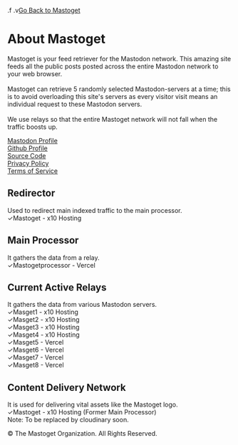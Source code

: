 .f  .v[Go Back to Mastoget](https://mastoget.x10.bz)  

# About Mastoget

Mastoget is your feed retriever for the Mastodon network. This amazing site feeds all the public posts posted across the entire Mastodon network to your web browser.
<br><br>
Mastoget can retrieve 5 randomly selected Mastodon-servers at a time; this is to avoid overloading this site's servers as every visitor visit means an individual request to these Mastodon servers. 
<br><br>
We use relays so that the entire Mastoget network will not fall when the traffic boosts up.


[Mastodon Profile](https://mastodon.social/@mastoget)  
[Github Profile](https://github.com/The-Mastoget-Organization/)  
[Source Code](https://github.com/The-Mastoget-Organization/source)  
[Privacy Policy](https://github.com/The-Mastoget-Organization/privacypolicy)  
[Terms of Service](https://github.com/The-Mastoget-Organization/termsofservice)

## Redirector
Used to redirect main indexed traffic to the main processor.<br>
✓Mastoget - x10 Hosting

## Main Processor
It gathers the data from a relay.<br>
✓Mastogetprocessor - Vercel

## Current Active Relays
It gathers the data from various Mastodon servers.<br>
✓Masget1 - x10 Hosting<br>
✓Masget2 - x10 Hosting<br>
✓Masget3 - x10 Hosting<br>
✓Masget4 - x10 Hosting<br>
✓Masget5 - Vercel<br>
✓Masget6 - Vercel<br>
✓Masget7 - Vercel<br>
✓Masget8 - Vercel

## Content Delivery Network 
It is used for delivering vital assets like the Mastoget logo.<br>
✓Mastoget - x10 Hosting (Former Main Processor)<br>
Note: To be replaced by cloudinary soon.

&copy; The Mastoget Organization. All Rights Reserved.

